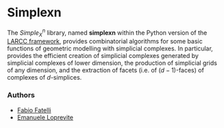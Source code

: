 # Simplexn

The $Simple^n_X$ library, named **simplexn** within the Python version of the [LARCC framework](https://github.com/cvdlab/lar-cc), provides combinatorial algorithms for some basic functions of geometric modelling with simplicial complexes. In particular, provides the efficient creation of simplicial complexes generated by simplicial complexes of lower dimension, the production of simplicial grids of any dimension, and the extraction of facets (i.e. of ($d−1$)-faces) of complexes of $d$-simplices.

### Authors
- [Fabio Fatelli](https://github.com/ffatelli)
- [Emanuele Loprevite](https://github.com/EmaLoprevite)
